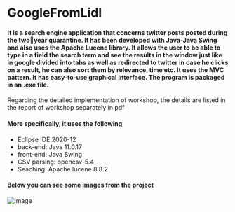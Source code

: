 # GoogleFromLidl
#### It is a search engine application that concerns twitter posts posted during the twoyear quarantine. It has been developed with Java-Java Swing and also uses the Apache Lucene library. It allows the user to be able to type in a field the search term and see the results in the window just like in google divided into tabs as well as redirected to twitter in case he clicks on a result, he can also sort them by relevance, time etc. It uses the MVC pattern. It has easy-to-use graphical interface. The program is packaged in an .exe file.
Regarding the detailed implementation of workshop, the details are listed in the report of workshop separately in pdf
#### More specifically, it uses the following
- Eclipse IDE 2020-12
- back-end: Java 11.0.17
- front-end: Java Swing
- CSV parsing: opencsv-5.4
- Seaching: Apache lucene 8.8.2

#### Below you can see some images from the project
![image](https://user-images.githubusercontent.com/56134761/217270067-7924a16b-fbf3-4739-a27b-91b459b6941c.png)

